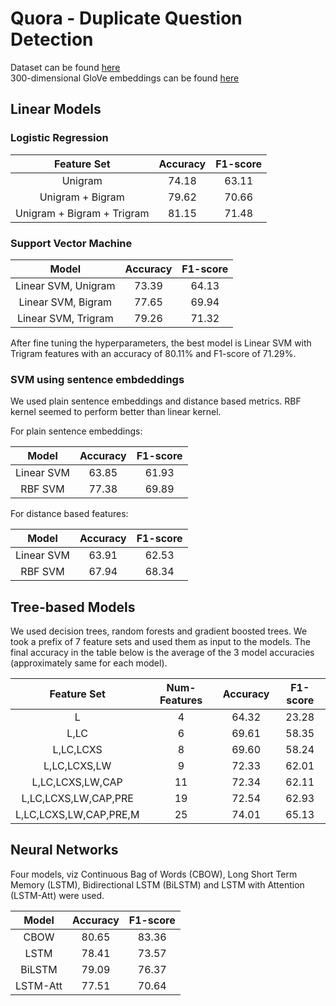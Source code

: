 # Quora - Duplicate Question Detection
Dataset can be found [here](https://www.kaggle.com/c/quora-question-pairs/data)  
300-dimensional GloVe embeddings can be found [here](https://www.kaggle.com/datasets/thanakomsn/glove6b300dtxt)

## Linear Models
### Logistic Regression

|Feature Set|Accuracy|F1-score|
|:---:|:---:|:---:|
|Unigram|74.18|63.11|
|Unigram + Bigram|79.62|70.66|
|Unigram + Bigram + Trigram|81.15|71.48|

### Support Vector Machine
|Model|Accuracy|F1-score|
|:---:|:---:|:---:|
|Linear SVM, Unigram|73.39|64.13|
|Linear SVM, Bigram|77.65|69.94|
|Linear SVM, Trigram|79.26|71.32|

After fine tuning the hyperparameters, the best model is Linear SVM with Trigram features with an accuracy of 80.11% and F1-score of 71.29%.

### SVM using sentence embdeddings
We used plain sentence embeddings and distance based metrics. RBF kernel seemed to perform better than linear kernel.

For plain sentence embeddings:

|Model|Accuracy|F1-score|
|:---:|:---:|:---:|
|Linear SVM|63.85|61.93|
|RBF SVM|77.38|69.89|

For distance based features:

|Model|Accuracy|F1-score|
|:---:|:---:|:---:|
|Linear SVM|63.91|62.53|
|RBF SVM|67.94|68.34|

## Tree-based Models
We used decision trees, random forests and gradient boosted trees. We took a prefix of 7 feature sets and used them as input to the models. The final accuracy in the table below is the average of the 3 model accuracies (approximately same for each model).

|Feature Set|Num-Features|Accuracy|F1-score|
|:---:|:---:|:---:|:---:|
|L|4|64.32|23.28|
|L,LC|6|69.61|58.35|
|L,LC,LCXS|8|69.60|58.24|
|L,LC,LCXS,LW|9|72.33|62.01|
|L,LC,LCXS,LW,CAP|11|72.34|62.11|
|L,LC,LCXS,LW,CAP,PRE|19|72.54|62.93|
|L,LC,LCXS,LW,CAP,PRE,M|25|74.01|65.13|

## Neural Networks
Four models, viz Continuous Bag of Words (CBOW), Long Short Term Memory (LSTM), Bidirectional LSTM (BiLSTM) and LSTM with Attention (LSTM-Att) were used. 

|Model|Accuracy|F1-score|
|:---:|:---:|:---:|
|CBOW|80.65|83.36|
|LSTM|78.41|73.57|
|BiLSTM|79.09|76.37|
|LSTM-Att|77.51|70.64|